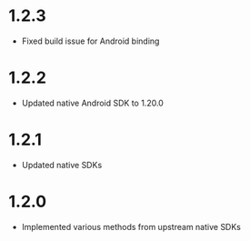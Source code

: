 # 1.2.3
* Fixed build issue for Android binding

# 1.2.2
* Updated native Android SDK to 1.20.0

# 1.2.1
* Updated native SDKs

# 1.2.0

* Implemented various methods from upstream native SDKs

